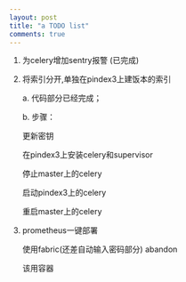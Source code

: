 ```yaml
---
layout: post
title: "a TODO list"
comments: true
---
```

1. 为celery增加sentry报警 (已完成)

2. 将索引分开,单独在pindex3上建饭本的索引

   a. 代码部分已经完成；
   
   b. 步骤：
   
      更新密钥
      
      在pindex3上安装celery和supervisor
      
      停止master上的celery
      
      启动pindex3上的celery
      
      重启master上的celery
      
3. prometheus一键部署

   使用fabric(还差自动输入密码部分) abandon

   该用容器
   
   